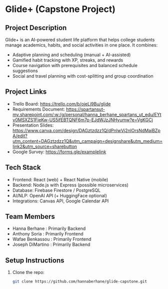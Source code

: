 # Glide+ (Capstone Project)

## Project Description
Glide+ is an AI-powered student life platform that helps college students manage academics, habits, and social activities in one place. It combines:
- Adaptive planning and scheduling (manual + AI-assisted)
- Gamified habit tracking with XP, streaks, and rewards
- Course navigation with prerequisites and balanced schedule suggestions
- Social and travel planning with cost-splitting and group coordination
## Project Links
- Trello Board: https://trello.com/b/ojeLj9Bu/glide  
- Requirements Document: https://spartansut-my.sharepoint.com/:w:/g/personal/hanna_berhane_spartans_ut_edu/EYtv0MSXZS1FieKw-US5ifEBTQNF6m7p-EJdWJzJNHyumw?e=VgKGCj  
- Presentation Slides: https://www.canva.com/design/DAGztzdzz1Q/dPnlwVj2nlOrsNdMaiBZpA/edit?utm_content=DAGztzdzz1Q&utm_campaign=designshare&utm_medium=link2&utm_source=sharebutton   
- Google Survey: https://forms.gle/examplelink
## Tech Stack
- Frontend: React (web) + React Native (mobile)
- Backend: Node.js with Express (possible microservices)
- Database: Firebase Firestore / PostgreSQL
- AI/NLP: OpenAI API (+ HuggingFace optional)
- Integrations: Canvas API, Google Calendar API

## Team Members
- Hanna Berhane : Primarily Backend 
- Anthony Soria : Primarily Frontend
- Wafae Benkassou : Primarily Frontend 
- Joseph DiMartino : Primarily Backend

## Setup Instructions
1. Clone the repo:
   ```bash
   git clone https://github.com/hannaberhane/glide-capstone.git
